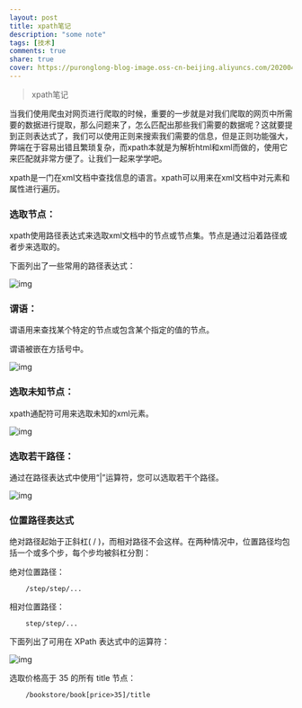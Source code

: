 ```yaml
---
layout: post
title: xpath笔记
description: "some note"
tags: [技术]
comments: true
share: true
cover: https://puronglong-blog-image.oss-cn-beijing.aliyuncs.com/20200420155933.png
---
```


> xpath笔记

当我们使用爬虫对网页进行爬取的时候，重要的一步就是对我们爬取的网页中所需要的数据进行提取，那么问题来了，怎么匹配出那些我们需要的数据呢？这就要提到正则表达式了，我们可以使用正则来搜索我们需要的信息，但是正则功能强大，弊端在于容易出错且繁琐复杂，而xpath本就是为解析html和xml而做的，使用它来匹配就非常方便了。让我们一起来学学吧。

xpath是一门在xml文档中查找信息的语言。xpath可以用来在xml文档中对元素和属性进行遍历。

<!-- more -->

### 选取节点：

xpath使用路径表达式来选取xml文档中的节点或节点集。节点是通过沿着路径或者步来选取的。

下面列出了一些常用的路径表达式：

![img](https://puronglong-blog-image.oss-cn-beijing.aliyuncs.com/20200420155819.png)

### 谓语：

谓语用来查找某个特定的节点或包含某个指定的值的节点。

谓语被嵌在方括号中。

![img](https://puronglong-blog-image.oss-cn-beijing.aliyuncs.com/20200420155831.png)

### 选取未知节点：

xpath通配符可用来选取未知的xml元素。

![img](https://puronglong-blog-image.oss-cn-beijing.aliyuncs.com/20200420155840.png)

### 选取若干路径：

通过在路径表达式中使用“|”运算符，您可以选取若干个路径。

![img](https://puronglong-blog-image.oss-cn-beijing.aliyuncs.com/20200420155848.png)

### 位置路径表达式

绝对路径起始于正斜杠( / )，而相对路径不会这样。在两种情况中，位置路径均包括一个或多个步，每个步均被斜杠分割：

绝对位置路径：

```
	/step/step/...
```

相对位置路径：

```
	step/step/...
```

下面列出了可用在 XPath 表达式中的运算符：

![img](https://puronglong-blog-image.oss-cn-beijing.aliyuncs.com/20200420155857.png)

选取价格高于 35 的所有 title 节点：

```
	/bookstore/book[price>35]/title
```
